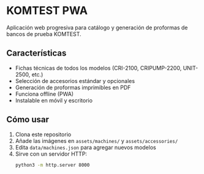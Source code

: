 # KOMTEST PWA

Aplicación web progresiva para catálogo y generación de proformas de bancos de prueba KOMTEST.

## Características

- Fichas técnicas de todos los modelos (CRI-2100, CRIPUMP-2200, UNIT-2500, etc.)
- Selección de accesorios estándar y opcionales
- Generación de proformas imprimibles en PDF
- Funciona offline (PWA)
- Instalable en móvil y escritorio

## Cómo usar

1. Clona este repositorio
2. Añade las imágenes en `assets/machines/` y `assets/accessories/`
3. Edita `data/machines.json` para agregar nuevos modelos
4. Sirve con un servidor HTTP:
   ```bash
   python3 -m http.server 8000